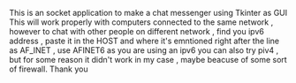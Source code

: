 This is an socket application to make a chat messenger using Tkinter as GUI
This will work properly with computers connected to the same network , however to chat with other people on different network , find you ipv6 address , paste it in the HOST and where it's emntioned right after the line as AF_INET , use AFINET6 as you are using an ipv6
you can also try piv4 , but for some reason it didn't work in my case , maybe beacuse of some sort of firewall.
Thank you